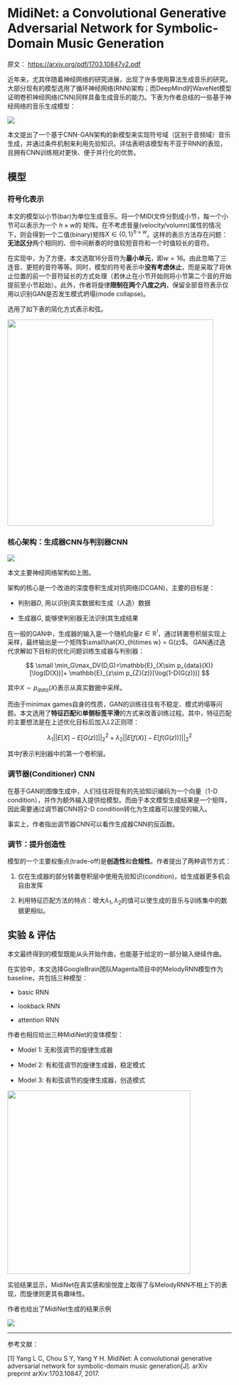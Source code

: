 # MidiNet: a Convolutional Generative Adversarial Network for Symbolic-Domain Music Generation

原文： https://arxiv.org/pdf/1703.10847v2.pdf



近年来，尤其伴随着神经网络的研究进展，出现了许多使用算法生成音乐的研究。大部分现有的模型选用了循环神经网络(RNN)架构；而DeepMind的WaveNet模型证明卷积神经网络(CNN)同样具备生成音乐的能力。下表为作者总结的一些基于神经网络的音乐生成模型：

![](C:\Users\19046\AppData\Roaming\marktext\images\2022-05-15-16-49-46-image.png)

本文提出了一个基于CNN-GAN架构的新模型来实现符号域（区别于音频域）音乐生成，并通过条件机制来利用先验知识。评估表明该模型有不亚于RNN的表现，且拥有CNN训练相对更快、便于并行化的优势。



## 模型

### 符号化表示

本文的模型以小节(bar)为单位生成音乐。将一个MIDI文件分割成小节，每一个小节可以表示为一个 $h\times w$的 矩阵。在不考虑音量(velocity/volumn)属性的情况下，则会得到一个二值(binary)矩阵$X\in\{0,1\}^{h\times w}$。这样的表示方法存在问题：**无法区分**两个相同的、但中间断奏的时值较短音符和一个时值较长的音符。



在实现中，为了方便，本文选取16分音符为**最小单元**，即$w=16$。由此忽略了三连音、更短的音符等等。同时，模型的符号表示中**没有考虑休止**，而是采取了将休止位置的前一个音符延长的方式处理（若休止在小节开始则将小节第二个音的开始提前至小节起始）。此外，作者将旋律**限制在两个八度之内**，保留全部音符表示仅用以识别GAN是否发生模式坍塌(mode collapse)。



选用了如下表的简化方式表示和弦。

<img title="" src="file:///C:/Users/19046/AppData/Roaming/marktext/images/2022-05-15-17-10-09-image.png" alt="" width="463" data-align="center">

### 核心架构：生成器CNN与判别器CNN

![](C:\Users\19046\AppData\Roaming\marktext\images\2022-05-15-16-54-34-image.png)

本文主要神经网络架构如上图。

架构的核心是一个改进的深度卷积生成对抗网络(DCGAN)，主要的目标是：

- 判别器$D$, 用以识别真实数据和生成（人造）数据

- 生成器$G$, 能够使判别器无法识别其生成结果



在一般的GAN中，生成器的输入是一个随机向量$z\in \mathbb{R}^l$，通过转置卷积层实现上采样，最终输出是一个矩阵$\small\hat{X}_{h\times w} = G(z)$。 GAN通过迭代求解如下目标的优化问题训练生成器与判别器：

$$
\small
\min_G\max_DV(D,G)=\mathbb{E}_{X\sim p_{data}(X)}[\log(D(X))]+
\mathbb{E}_{z\sim p_{Z}(z)}[\log(1-D(G(z)))]
$$

其中$X\sim p_{data}(X)$表示从真实数据中采样。



而由于minimax games自身的性质，GAN的训练往往有不稳定、模式坍塌等问题。本文选用了**特征匹配**和**单侧标签平滑**的方式来改善训练过程。其中，特征匹配的主要想法是在上述优化目标后加入$L2$正则项：

$$
\lambda_1||E[X]-E[G(z)]||_2^2+\lambda_2||E[f(X)]-E[f(G(z))]||_2^2
$$

其中$f$表示判别器中的第一个卷积层。



### 调节器(Conditioner) CNN

在基于GAN的图像生成中，人们往往将现有的先验知识编码为一个向量（1-D condition），并作为额外输入提供给模型。而由于本文模型生成结果是一个矩阵，因此需要通过调节器CNN将2-D condition转化为生成器可以接受的输入。

事实上，作者指出调节器CNN可以看作生成器CNN的反函数。



### 调节：提升创造性

模型的一个主要权衡点(trade-off)是**创造性**和**合规性**。作者提出了两种调节方式：

1. 仅在生成器的部分转置卷积层中使用先验知识(condition)，给生成器更多机会自由发挥

2. 利用特征匹配方法的特点：增大$\lambda_1,\lambda_2$的值可以使生成的音乐与训练集中的数据更相似。



## 实验 & 评估

本文最终得到的模型既能从头开始作曲，也能基于给定的一部分输入继续作曲。

在实验中，本文选择GoogleBrain团队Magenta项目中的MelodyRNN模型作为baseline，共包括三种模型：

- basic RNN

- lookback RNN

- attention RNN

作者也相应给出三种MidiNet的变体模型：

- Model 1: 无和弦调节的旋律生成器

- Model 2: 有和弦调节的旋律生成器，稳定模式

- Model 3: 有和弦调节的旋律生成器，创造模式

<img title="" src="file:///C:/Users/19046/AppData/Roaming/marktext/images/2022-05-15-17-50-54-image.png" alt="" width="411" data-align="center">

实验结果显示，MidiNet在真实感和愉悦度上取得了与MelodyRNN不相上下的表现，而旋律则更具有趣味性。



作者也给出了MidiNet生成的结果示例

![](C:\Users\19046\AppData\Roaming\marktext\images\2022-05-15-17-54-49-image.png)



---

参考文献：

[1] Yang L C, Chou S Y, Yang Y H. MidiNet: A convolutional generative adversarial network for symbolic-domain music generation[J]. arXiv preprint arXiv:1703.10847, 2017.
